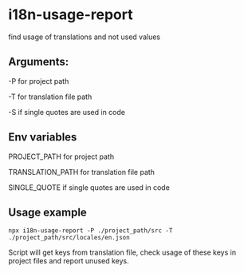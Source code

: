 # i18n-usage-report
find usage of translations and not used values

## Arguments:

-P for project path

-T for translation file path

-S if single quotes are used in code

## Env variables

PROJECT_PATH for project path

TRANSLATION_PATH for translation file path

SINGLE_QUOTE if single quotes are used in code

## Usage example

```
npx i18n-usage-report -P ./project_path/src -T ./project_path/src/locales/en.json
```

Script will get keys from translation file, check usage of these keys in project files and report unused keys.

